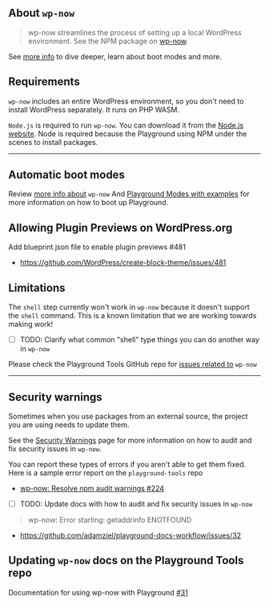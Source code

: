 ## About `wp-now`
> wp-now streamlines the process of setting up a local WordPress environment.
See the NPM package on [wp-now](https://www.npmjs.com/package/@wp-now/wp-now).

See [more info](about-wp-now-more-info.md) to dive deeper, learn about boot modes and more.

## Requirements
`wp-now` includes an entire WordPress environment, so you don't need to install WordPress separately. It runs on PHP WASM.

`Node.js` is required to run `wp-now`. You can download it from the [Node.js website](https://nodejs.org/).
Node is required because the Playground using NPM under the scenes to install packages.

---

## Automatic boot modes
Review [more info about](about-wp-now-more-info.md) `wp-now`
And [Playground Modes with examples](playground-modes-with-examples.md) for more information on how to boot up Playground.


## Allowing Plugin Previews on WordPress.org
Add blueprint.json file to enable plugin previews #481
- https://github.com/WordPress/create-block-theme/issues/481

## Limitations
The `shell` step currently won't work in `wp-now` because it doesn't support the `shell` command.
This is a known limitation that we are working towards making work! 
- [ ] TODO: Clarify what common "shell" type things you can do another way in `wp-now`

Please check the Playground Tools GitHub repo for [issues related to](https://github.com/search?q=repo%3AWordPress%2Fwordpress-playground+wp-now&type=issues) `wp-now` 

---

## Security warnings
Sometimes when you use packages from an external source, the project you are using needs to update them. 

See the [Security Warnings](./playground-tools/wp-now/fixing-security-warnings.md) page for more information on how to audit and fix security issues in `wp-now`.

You can report these types of errors if you aren't able to get them fixed.
Here is a sample error report on the `playground-tools` repo
- [wp-now: Resolve npm audit warnings #224](https://github.com/WordPress/playground-tools/issues/224)
- [ ] TODO: Update docs with how to audit and fix security issues in `wp-now`


> wp-now: Error starting: getaddrinfo ENOTFOUND
- https://github.com/adamziel/playground-docs-workflow/issues/32


## Updating `wp-now` docs on the Playground Tools repo
Documentation for using wp-now with Playground [#31](
https://github.com/adamziel/playground-docs-workflow/issues/31)